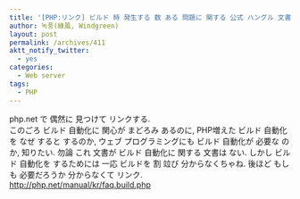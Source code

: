 ```yaml
---
title: '[PHP:リンク] ビルド 時 発生する 数 ある 問題に 関する 公式 ハングル 文書'
author: 녹풍(綠風, Windgreen)
layout: post
permalink: /archives/411
aktt_notify_twitter:
  - yes
categories:
  - Web server
tags:
  - PHP
---
```

php.net で 偶然に 見つけて リンクする.  
このごろ ビルド 自動化に 関心が まどろみ あるのに, PHP増えた ビルド 自動化を なぜ すると するのか, ウェブ プログラミングにも ビルド 自動化が 必要な のか, 知りたい. 勿論 これ 文書が ビルド 自動化に 関する 文書は ない. しかし ビルド 自動化を するためには 一応 ビルドを 割 竝び 分からなくちゃね. 後ほど もしも 必要だろうか 分からなくて リンク.  
<a target="_blank" href="http://php.net/manual/kr/faq.build.php">http://php.net/manual/kr/faq.build.php</a>
